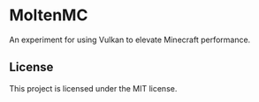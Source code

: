 # MoltenMC

An experiment for using Vulkan to elevate Minecraft performance.

## License

This project is licensed under the MIT license.
